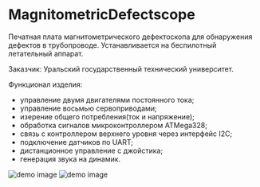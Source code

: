 # MagnitometricDefectscope
Печатная плата магнитометрического дефектоскопа для обнаружения дефектов в трубопроводе.
Устанавливается на беспилотный летательный аппарат.

Заказчик: Уральский государственный технический университет.

Функционал изделия:
- управление двумя двигателями постоянного тока;
- управление восьмью сервоприводами;
- изерение общего потребления(ток и напряжение);
- обработка сигналов микроконтроллером ATMega328;
- связь с контроллером верхнего уровня через интерфейс I2C;
- подключение датчиков по UART;
- дистанционное управление с джойстика;
- генерация звука на динамик.

![demo image](https://github.com/VasiliyPodlesniy/PhotoForRepositories/blob/master/Truba.jpg)
![demo image](https://github.com/VasiliyPodlesniy/PhotoForRepositories/blob/master/Defect1.PNG)

